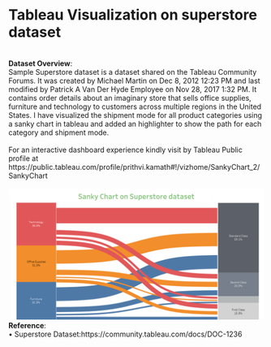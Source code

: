 # Tableau Visualization on superstore dataset
</br  >
<b>Dataset Overview</b>: </br  >
Sample Superstore dataset is a dataset shared on the Tableau Community Forums. It was created by Michael Martin on Dec 8, 2012 12:23 PM and last modified by Patrick A Van Der Hyde Employee on Nov 28, 2017 1:32 PM. It contains order details about an imaginary store that sells office supplies, furniture and technology to customers across multiple regions in the United States. I have visualized the shipment mode for all product categories using a sanky chart in tableau and added an highlighter to show the path for each category and shipment mode. </br ></br >
For an interactive dashboard experience kindly visit by Tableau Public profile at https://public.tableau.com/profile/prithvi.kamath#!/vizhome/SankyChart_2/SankyChart </br >
</br >
<img src='https://github.com/PrithviKamath/Data-Visualizations/blob/master/Sanky%20Chart%20with%20Tableau/Images/Sanky%20Chart.png'></img>
</br >
<b>Reference</b>:</br  >
•	Superstore Dataset:https://community.tableau.com/docs/DOC-1236</br  >
